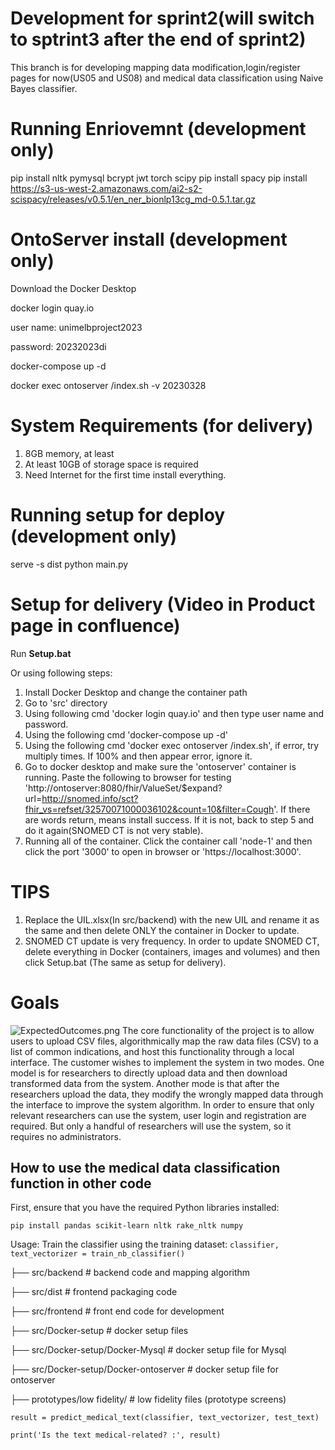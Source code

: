 # Development for sprint2(will switch to sptrint3 after the end of sprint2)

This branch is for developing mapping data modification,login/register pages for now(US05 and US08) and medical data classification using Naive Bayes classifier.


# Running Enriovemnt (development only)
pip install nltk pymysql bcrypt jwt torch scipy
pip install spacy
pip install https://s3-us-west-2.amazonaws.com/ai2-s2-scispacy/releases/v0.5.1/en_ner_bionlp13cg_md-0.5.1.tar.gz

# OntoServer install (development only)
Download the Docker Desktop

docker login quay.io 

user name: unimelbproject2023

password: 20232023di

docker-compose up -d

docker exec ontoserver /index.sh -v 20230328

# System Requirements (for delivery)
1. 8GB memory, at least
2. At least 10GB of storage space is required
3. Need Internet for the first time install everything.

# Running setup for deploy (development only)
serve -s dist
python main.py

# Setup for delivery (Video in Product page in confluence)
Run **Setup.bat**

Or using following steps:
1. Install Docker Desktop and change the container path
2. Go to 'src' directory
3. Using following cmd 'docker login quay.io' and then type user name and password. 
4. Using the following cmd 'docker-compose up -d'
5. Using the following cmd 'docker exec ontoserver /index.sh', if error, try multiply times. If 100% and then appear error, ignore it. 
6. Go to docker desktop and make sure the 'ontoserver' container is running. Paste the following to browser for testing 'http://ontoserver:8080/fhir/ValueSet/$expand?url=http://snomed.info/sct?fhir_vs=refset/32570071000036102&count=10&filter=Cough'. If there are words return, means install success. If it is not, back to step 5 and do it again(SNOMED CT is not very stable).
7. Running all of the container. Click the container call 'node-1' and then click the port '3000' to open in browser or 'https://localhost:3000'.

# TIPS
1. Replace the UIL.xlsx(In src/backend) with the new UIL and rename it as the same and then delete ONLY the container in Docker to update.
2. SNOMED CT update is very frequency. In order to update SNOMED CT, delete everything in Docker (containers, images and volumes) and then click Setup.bat (The same as setup for delivery).


# Goals
![ExpectedOutcomes.png](https://imgpile.com/images/hNyBe1.png)
The core functionality of the project is to allow users to upload CSV files, algorithmically map the raw data files (CSV) to a list of common indications, and host this functionality through a local interface. The customer wishes to implement the system in two modes. One model is for researchers to directly upload data and then download transformed data from the system. Another mode is that after the researchers upload the data, they modify the wrongly mapped data through the interface to improve the system algorithm. In order to ensure that only relevant researchers can use the system, user login and registration are required. But only a handful of researchers will use the system, so it requires no administrators.


## How to use the medical data classification function in other code
First, ensure that you have the required Python libraries installed:

`pip install pandas scikit-learn nltk rake_nltk numpy`

Usage:
Train the classifier using the training dataset:
`classifier, text_vectorizer = train_nb_classifier()`


├── src/backend    # backend code and mapping algorithm
    
├── src/dist     # frontend packaging code
    
├── src/frontend     # front end code for development
    
├── src/Docker-setup   # docker setup files
    
├── src/Docker-setup/Docker-Mysql    # docker setup file for Mysql

├── src/Docker-setup/Docker-ontoserver    # docker setup file for ontoserver

├── prototypes/low fidelity/     # low fidelity files (prototype screens)


`result = predict_medical_text(classifier, text_vectorizer, test_text)`

`print('Is the text medical-related? :', result)`
